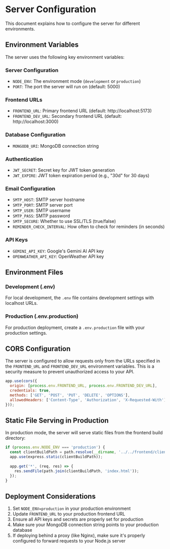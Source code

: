 # Server Configuration

This document explains how to configure the server for different environments.

## Environment Variables

The server uses the following key environment variables:

### Server Configuration
- `NODE_ENV`: The environment mode (`development` or `production`)
- `PORT`: The port the server will run on (default: 5000)

### Frontend URLs
- `FRONTEND_URL`: Primary frontend URL (default: http://localhost:5173)
- `FRONTEND_DEV_URL`: Secondary frontend URL (default: http://localhost:3000)

### Database Configuration
- `MONGODB_URI`: MongoDB connection string

### Authentication
- `JWT_SECRET`: Secret key for JWT token generation
- `JWT_EXPIRE`: JWT token expiration period (e.g., "30d" for 30 days)

### Email Configuration
- `SMTP_HOST`: SMTP server hostname
- `SMTP_PORT`: SMTP server port
- `SMTP_USER`: SMTP username
- `SMTP_PASS`: SMTP password
- `SMTP_SECURE`: Whether to use SSL/TLS (true/false)
- `REMINDER_CHECK_INTERVAL`: How often to check for reminders (in seconds)

### API Keys
- `GEMINI_API_KEY`: Google's Gemini AI API key
- `OPENWEATHER_API_KEY`: OpenWeather API key

## Environment Files

### Development (.env)
For local development, the `.env` file contains development settings with localhost URLs.

### Production (.env.production)
For production deployment, create a `.env.production` file with your production settings.

## CORS Configuration

The server is configured to allow requests only from the URLs specified in the `FRONTEND_URL` and `FRONTEND_DEV_URL` environment variables. This is a security measure to prevent unauthorized access to your API.

```javascript
app.use(cors({
  origin: [process.env.FRONTEND_URL, process.env.FRONTEND_DEV_URL],
  credentials: true,
  methods: ['GET', 'POST', 'PUT', 'DELETE', 'OPTIONS'],
  allowedHeaders: ['Content-Type', 'Authorization', 'X-Requested-With']
}));
```

## Static File Serving in Production

In production mode, the server will serve static files from the frontend build directory:

```javascript
if (process.env.NODE_ENV === 'production') {
  const clientBuildPath = path.resolve(__dirname, '../../frontend/client/dist');
  app.use(express.static(clientBuildPath));
  
  app.get('*', (req, res) => {
    res.sendFile(path.join(clientBuildPath, 'index.html'));
  });
}
```

## Deployment Considerations

1. Set `NODE_ENV=production` in your production environment
2. Update `FRONTEND_URL` to your production frontend URL
3. Ensure all API keys and secrets are properly set for production
4. Make sure your MongoDB connection string points to your production database
5. If deploying behind a proxy (like Nginx), make sure it's properly configured to forward requests to your Node.js server 